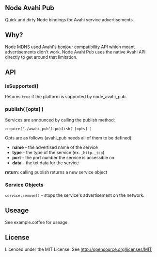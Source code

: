 ## Node Avahi Pub

Quick and dirty Node bindings for Avahi service advertisements.

## Why?

Node MDNS used Avahi's bonjour compatibility API which meant advertisements 
didn't work. Node Avahi Pub uses the native Avahi API directly to get around 
that limitation.

## API

### isSupported()

Returns `true` if the platform is supported by node\_avahi\_pub.

### publish( [opts] )

Services are announced by calling the publish method:

`require('./avahi_pub').publish( [opts] )`

Opts are as follows (avahi_pub needs all of them to be defined):

* **name** - the advertised name of the service
* **type** - the type of the service (ex. `_http._tcp`)
* **port** - the port number the service is accessible on
* **data** - the txt data for the service

**return**: calling publish returns a new service object

### Service Objects

`service.remove()` - stops the service's advertisement on the network.

## Useage

See example.coffee for useage.

## License

Licenced under the MIT License. See http://opensource.org/licenses/MIT